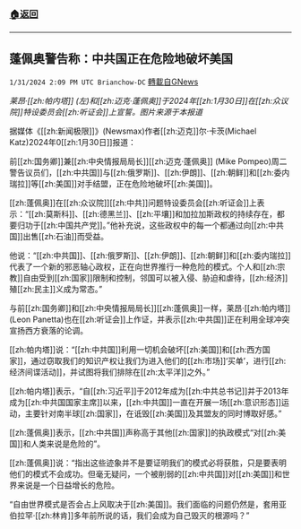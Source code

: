 ###  [:house:返回](README.md)
---


## 蓬佩奥警告称：中共国正在危险地破坏美国
`1/31/2024 2:09 PM UTC Brianchow-DC` [轉載自GNews](https://gnews.org/articles/2270067)

*莱昂·[[zh:帕内塔]] (左)和[[zh:迈克·蓬佩奥]]于2024年[[zh:1月30日]]在[[zh:众议院]]特设委员会[[zh:听证会]]上宣誓。图片来源于本报道*

据媒体《[[zh:新闻极限]]》(Newsmax)作者[[zh:迈克]]尔·卡茨(Michael Katz)2024年0[[zh:1月30日]]报道：

前[[zh:国务卿]]兼[[zh:中央情报局局长]][[zh:迈克·蓬佩奥]] (Mike Pompeo)周二警告议员们，[[zh:中共国]]与[[zh:俄罗斯]]、[[zh:伊朗]]、[[zh:朝鲜]]和[[zh:委内瑞拉]]等[[zh:美国]]对手结盟，正在危险地破坏[[zh:美国]]。

[[zh:蓬佩奥]]在[[zh:众议院]][[zh:中共]]问题特设委员会[[zh:听证会]]上表示：“[[zh:莫斯科]]、[[zh:德黑兰]]、[[zh:平壤]]和加拉加斯政权的持续存在，都要归功于[[zh:中国共产党]]。”他补充说，这些政权中的每一个都通过向[[zh:中共国]]出售[[zh:石油]]而受益。

他说：“[[zh:中共国]]、[[zh:俄罗斯]]、[[zh:伊朗]]、[[zh:朝鲜]]和[[zh:委内瑞拉]]代表了一个新的邪恶轴心政权，正在向世界推行一种危险的模式。个人和[[zh:宗教]]自由受到[[zh:国家]]限制和控制，邻国可以被入侵、胁迫和虐待，[[zh:经济]]殖[[zh:民主]]义成为常态。”

与前[[zh:国务卿]]和[[zh:中央情报局局长]][[zh:蓬佩奥]]一样，莱昂·[[zh:帕内塔]] (Leon Panetta)也在[[zh:听证会]]上作证，并表示[[zh:中共国]]正在利用全球冲突宣扬西方衰落的论调。

[[zh:帕内塔]]说：“[[zh:中共国]]利用一切机会破坏[[zh:美国]]和[[zh:西方国家]]，通过窃取我们的知识产权让我们为进入他们的[[zh:市场]]‘买单’，进行[[zh:经济间谍活动]]，并试图将我们排除在[[zh:太平洋]]之外。”

[[zh:帕内塔]]表示，“自[[zh:习近平]]于2012年成为[[zh:中共总书记]]并于2013年成为[[zh:中共国国家主席]]以来，[[zh:中共国]]一直在开展一场[[zh:意识形态]]运动，主要针对南半球[[zh:国家]]，在诋毁[[zh:美国]]及其盟友的同时博取好感。”

[[zh:蓬佩奥]]表示，[[zh:中共国]]声称高于其他[[zh:国家]]的执政模式“对[[zh:美国]]和人类来说是危险的”。

[[zh:蓬佩奥]]说：“指出这些迹象并不是要证明我们的模式必将获胜，只是要表明他们的模式不会成功。但毫无疑问，一个被削弱的[[zh:中共国]]对[[zh:美国]]和世界来说是一个日益增长的危险。

“自由世界模式是否会占上风取决于[[zh:美国]]。我们面临的问题仍然是，套用亚伯拉罕·[[zh:林肯]]多年前所说的话，我们会成为自己毁灭的根源吗？”
